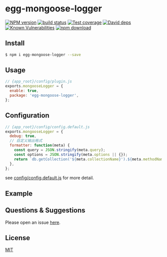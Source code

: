 # egg-mongoose-logger

[![NPM version][npm-image]][npm-url]
[![build status][travis-image]][travis-url]
[![Test coverage][codecov-image]][codecov-url]
[![David deps][david-image]][david-url]
[![Known Vulnerabilities][snyk-image]][snyk-url]
[![npm download][download-image]][download-url]

[npm-image]: https://img.shields.io/npm/v/egg-mongoose-logger.svg?style=flat-square
[npm-url]: https://npmjs.org/package/egg-mongoose-logger
[travis-image]: https://img.shields.io/travis/eggjs/egg-mongoose-logger.svg?style=flat-square
[travis-url]: https://travis-ci.org/eggjs/egg-mongoose-logger
[codecov-image]: https://img.shields.io/codecov/c/github/eggjs/egg-mongoose-logger.svg?style=flat-square
[codecov-url]: https://codecov.io/github/eggjs/egg-mongoose-logger?branch=master
[david-image]: https://img.shields.io/david/eggjs/egg-mongoose-logger.svg?style=flat-square
[david-url]: https://david-dm.org/eggjs/egg-mongoose-logger
[snyk-image]: https://snyk.io/test/npm/egg-mongoose-logger/badge.svg?style=flat-square
[snyk-url]: https://snyk.io/test/npm/egg-mongoose-logger
[download-image]: https://img.shields.io/npm/dm/egg-mongoose-logger.svg?style=flat-square
[download-url]: https://npmjs.org/package/egg-mongoose-logger

<!--
Description here.
-->

## Install

```bash
$ npm i egg-mongoose-logger --save
```

## Usage

```js
// {app_root}/config/plugin.js
exports.mongooseLogger = {
  enable: true,
  package: 'egg-mongoose-logger',
};
```

## Configuration

```js
// {app_root}/config/config.default.js
exports.mongooseLogger = {
  debug: true,
  // 自定义输出格式
  formatter: function(meta) {
    const query = JSON.stringify(meta.query);
    const options = JSON.stringify(meta.options || {});
    return `db.getCollection('${meta.collectionName}').${meta.methodName}(${query}, ${options})`;
  },
};
```

see [config/config.default.js](config/config.default.js) for more detail.

## Example

<!-- example here -->

## Questions & Suggestions

Please open an issue [here](https://github.com/eggjs/egg/issues).

## License

[MIT](LICENSE)
